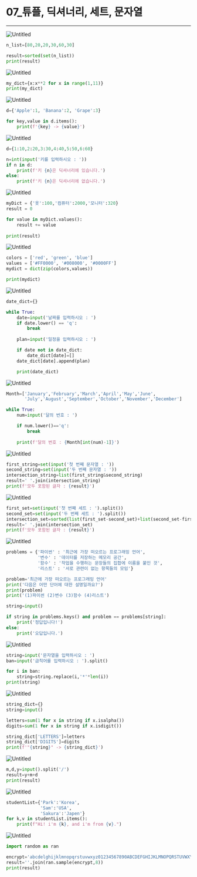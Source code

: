 # 07_튜플, 딕셔너리, 세트, 문자열

---

![Untitled](07_%E1%84%90%E1%85%B2%E1%84%91%E1%85%B3%E1%86%AF,%20%E1%84%83%E1%85%B5%E1%86%A8%E1%84%89%E1%85%A7%E1%84%82%E1%85%A5%E1%84%85%E1%85%B5,%20%E1%84%89%E1%85%A6%E1%84%90%E1%85%B3,%20%E1%84%86%E1%85%AE%E1%86%AB%E1%84%8C%E1%85%A1%E1%84%8B%E1%85%A7%E1%86%AF%20b8beac30f9b5488495c1fd68356b1cbb/Untitled.png)

```python
n_list=[80,20,20,30,60,30]

result=sorted(set(n_list))
print(result)
```

![Untitled](07_%E1%84%90%E1%85%B2%E1%84%91%E1%85%B3%E1%86%AF,%20%E1%84%83%E1%85%B5%E1%86%A8%E1%84%89%E1%85%A7%E1%84%82%E1%85%A5%E1%84%85%E1%85%B5,%20%E1%84%89%E1%85%A6%E1%84%90%E1%85%B3,%20%E1%84%86%E1%85%AE%E1%86%AB%E1%84%8C%E1%85%A1%E1%84%8B%E1%85%A7%E1%86%AF%20b8beac30f9b5488495c1fd68356b1cbb/Untitled%201.png)

```python
my_dict={x:x**2 for x in range(1,11)}
print(my_dict)
```

![Untitled](07_%E1%84%90%E1%85%B2%E1%84%91%E1%85%B3%E1%86%AF,%20%E1%84%83%E1%85%B5%E1%86%A8%E1%84%89%E1%85%A7%E1%84%82%E1%85%A5%E1%84%85%E1%85%B5,%20%E1%84%89%E1%85%A6%E1%84%90%E1%85%B3,%20%E1%84%86%E1%85%AE%E1%86%AB%E1%84%8C%E1%85%A1%E1%84%8B%E1%85%A7%E1%86%AF%20b8beac30f9b5488495c1fd68356b1cbb/Untitled%202.png)

```python
d={'Apple':1, 'Banana':2, 'Grape':3}

for key,value in d.items():
    print(f'{key} -> {value}')
```

![Untitled](07_%E1%84%90%E1%85%B2%E1%84%91%E1%85%B3%E1%86%AF,%20%E1%84%83%E1%85%B5%E1%86%A8%E1%84%89%E1%85%A7%E1%84%82%E1%85%A5%E1%84%85%E1%85%B5,%20%E1%84%89%E1%85%A6%E1%84%90%E1%85%B3,%20%E1%84%86%E1%85%AE%E1%86%AB%E1%84%8C%E1%85%A1%E1%84%8B%E1%85%A7%E1%86%AF%20b8beac30f9b5488495c1fd68356b1cbb/Untitled%203.png)

```python
d={1:10,2:20,3:30,4:40,5:50,6:60}

n=int(input('키를 입력하시오 : '))
if n in d:
    print(f'키 {n}은 딕셔너리에 있습니다.')
else:
    print(f'키 {n}은 딕셔너리에 없습니다.')
```

![Untitled](07_%E1%84%90%E1%85%B2%E1%84%91%E1%85%B3%E1%86%AF,%20%E1%84%83%E1%85%B5%E1%86%A8%E1%84%89%E1%85%A7%E1%84%82%E1%85%A5%E1%84%85%E1%85%B5,%20%E1%84%89%E1%85%A6%E1%84%90%E1%85%B3,%20%E1%84%86%E1%85%AE%E1%86%AB%E1%84%8C%E1%85%A1%E1%84%8B%E1%85%A7%E1%86%AF%20b8beac30f9b5488495c1fd68356b1cbb/Untitled%204.png)

```python
myDict = {'옷':100,'컴퓨터':2000,'모니터':320}
result = 0

for value in myDict.values():
    result += value
    
print(result)
```

![Untitled](07_%E1%84%90%E1%85%B2%E1%84%91%E1%85%B3%E1%86%AF,%20%E1%84%83%E1%85%B5%E1%86%A8%E1%84%89%E1%85%A7%E1%84%82%E1%85%A5%E1%84%85%E1%85%B5,%20%E1%84%89%E1%85%A6%E1%84%90%E1%85%B3,%20%E1%84%86%E1%85%AE%E1%86%AB%E1%84%8C%E1%85%A1%E1%84%8B%E1%85%A7%E1%86%AF%20b8beac30f9b5488495c1fd68356b1cbb/Untitled%205.png)

```python
colors = ['red', 'green', 'blue']
values = ['#FF0000', '#008000', '#0000FF']
mydict = dict(zip(colors,values))

print(mydict)
```

![Untitled](07_%E1%84%90%E1%85%B2%E1%84%91%E1%85%B3%E1%86%AF,%20%E1%84%83%E1%85%B5%E1%86%A8%E1%84%89%E1%85%A7%E1%84%82%E1%85%A5%E1%84%85%E1%85%B5,%20%E1%84%89%E1%85%A6%E1%84%90%E1%85%B3,%20%E1%84%86%E1%85%AE%E1%86%AB%E1%84%8C%E1%85%A1%E1%84%8B%E1%85%A7%E1%86%AF%20b8beac30f9b5488495c1fd68356b1cbb/Untitled%206.png)

```python
date_dict={}

while True:
    date=input('날짜를 입력하시오 : ')
    if date.lower() == 'q':
        break
    
    plan=input('일정을 입력하시오 : ')

    if date not in date_dict:
        date_dict[date]=[]
    date_dict[date].append(plan)

    print(date_dict)
```

![Untitled](07_%E1%84%90%E1%85%B2%E1%84%91%E1%85%B3%E1%86%AF,%20%E1%84%83%E1%85%B5%E1%86%A8%E1%84%89%E1%85%A7%E1%84%82%E1%85%A5%E1%84%85%E1%85%B5,%20%E1%84%89%E1%85%A6%E1%84%90%E1%85%B3,%20%E1%84%86%E1%85%AE%E1%86%AB%E1%84%8C%E1%85%A1%E1%84%8B%E1%85%A7%E1%86%AF%20b8beac30f9b5488495c1fd68356b1cbb/Untitled%207.png)

```python
Month=['January','February','March','April','May','June',
       'July','August','September','October','November','December']

while True:
    num=input('달의 번호 : ')

    if num.lower()=='q':
        break
    
    print(f'달의 번호 : {Month[int(num)-1]}')
```

![Untitled](07_%E1%84%90%E1%85%B2%E1%84%91%E1%85%B3%E1%86%AF,%20%E1%84%83%E1%85%B5%E1%86%A8%E1%84%89%E1%85%A7%E1%84%82%E1%85%A5%E1%84%85%E1%85%B5,%20%E1%84%89%E1%85%A6%E1%84%90%E1%85%B3,%20%E1%84%86%E1%85%AE%E1%86%AB%E1%84%8C%E1%85%A1%E1%84%8B%E1%85%A7%E1%86%AF%20b8beac30f9b5488495c1fd68356b1cbb/Untitled%208.png)

```python
first_string=set(input('첫 번째 문자열 : '))
second_string=set(input('두 번째 문자열 : '))
intersection_string=list(first_string&second_string)
result=' '.join(intersection_string)
print(f'모두 포함된 글자 : {result}')
```

![Untitled](07_%E1%84%90%E1%85%B2%E1%84%91%E1%85%B3%E1%86%AF,%20%E1%84%83%E1%85%B5%E1%86%A8%E1%84%89%E1%85%A7%E1%84%82%E1%85%A5%E1%84%85%E1%85%B5,%20%E1%84%89%E1%85%A6%E1%84%90%E1%85%B3,%20%E1%84%86%E1%85%AE%E1%86%AB%E1%84%8C%E1%85%A1%E1%84%8B%E1%85%A7%E1%86%AF%20b8beac30f9b5488495c1fd68356b1cbb/Untitled%209.png)

```python
first_set=set(input('첫 번째 세트 : ').split())
second_set=set(input('두 번째 세트 : ').split())
intersection_set=sorted(list(first_set-second_set)+list(second_set-first_set))
result=' '.join(intersection_set)
print(f'모두 포함된 글자 : {result}')
```

![Untitled](07_%E1%84%90%E1%85%B2%E1%84%91%E1%85%B3%E1%86%AF,%20%E1%84%83%E1%85%B5%E1%86%A8%E1%84%89%E1%85%A7%E1%84%82%E1%85%A5%E1%84%85%E1%85%B5,%20%E1%84%89%E1%85%A6%E1%84%90%E1%85%B3,%20%E1%84%86%E1%85%AE%E1%86%AB%E1%84%8C%E1%85%A1%E1%84%8B%E1%85%A7%E1%86%AF%20b8beac30f9b5488495c1fd68356b1cbb/Untitled%2010.png)

```python
problems = {'파이썬' : '최근에 가장 떠오르는 프로그래밍 언어',
            '변수' : '데이터를 저장하는 메모리 공간',
            '함수' : '작업을 수행하는 문장들의 집합에 이름을 붙인 것',
            '리스트' : '서로 관련이 없는 항목들의 모임'}

problem='최근에 가장 떠오르는 프로그래밍 언어'
print('다음은 어떤 단어에 대한 설명일까요?')
print(problem)
print('(1)파이썬 (2)변수 (3)함수 (4)리스트')

string=input()

if string in problems.keys() and problem == problems[string]:
    print('정답입니다!')
else:
    print('오답입니다.')
```

![Untitled](07_%E1%84%90%E1%85%B2%E1%84%91%E1%85%B3%E1%86%AF,%20%E1%84%83%E1%85%B5%E1%86%A8%E1%84%89%E1%85%A7%E1%84%82%E1%85%A5%E1%84%85%E1%85%B5,%20%E1%84%89%E1%85%A6%E1%84%90%E1%85%B3,%20%E1%84%86%E1%85%AE%E1%86%AB%E1%84%8C%E1%85%A1%E1%84%8B%E1%85%A7%E1%86%AF%20b8beac30f9b5488495c1fd68356b1cbb/Untitled%2011.png)

```python
string=input('문자열을 입력하시오 : ')
ban=input('금칙어를 입력하시오 : ').split()

for i in ban:
    string=string.replace(i,'*'*len(i))
print(string)
```

![Untitled](07_%E1%84%90%E1%85%B2%E1%84%91%E1%85%B3%E1%86%AF,%20%E1%84%83%E1%85%B5%E1%86%A8%E1%84%89%E1%85%A7%E1%84%82%E1%85%A5%E1%84%85%E1%85%B5,%20%E1%84%89%E1%85%A6%E1%84%90%E1%85%B3,%20%E1%84%86%E1%85%AE%E1%86%AB%E1%84%8C%E1%85%A1%E1%84%8B%E1%85%A7%E1%86%AF%20b8beac30f9b5488495c1fd68356b1cbb/Untitled%2012.png)

```python
string_dict={}
string=input()

letters=sum(1 for x in string if x.isalpha())
digits=sum(1 for x in string if x.isdigit())

string_dict['LETTERS']=letters
string_dict['DIGITS']=digits
print(f'"{string}" -> {string_dict}')
```

![Untitled](07_%E1%84%90%E1%85%B2%E1%84%91%E1%85%B3%E1%86%AF,%20%E1%84%83%E1%85%B5%E1%86%A8%E1%84%89%E1%85%A7%E1%84%82%E1%85%A5%E1%84%85%E1%85%B5,%20%E1%84%89%E1%85%A6%E1%84%90%E1%85%B3,%20%E1%84%86%E1%85%AE%E1%86%AB%E1%84%8C%E1%85%A1%E1%84%8B%E1%85%A7%E1%86%AF%20b8beac30f9b5488495c1fd68356b1cbb/Untitled%2013.png)

```python
m,d,y=input().split('/')
result=y+m+d
print(result)
```

![Untitled](07_%E1%84%90%E1%85%B2%E1%84%91%E1%85%B3%E1%86%AF,%20%E1%84%83%E1%85%B5%E1%86%A8%E1%84%89%E1%85%A7%E1%84%82%E1%85%A5%E1%84%85%E1%85%B5,%20%E1%84%89%E1%85%A6%E1%84%90%E1%85%B3,%20%E1%84%86%E1%85%AE%E1%86%AB%E1%84%8C%E1%85%A1%E1%84%8B%E1%85%A7%E1%86%AF%20b8beac30f9b5488495c1fd68356b1cbb/Untitled%2014.png)

```python
studentList={'Park':'Korea',
             'Sam':'USA',
             'Sakura':'Japen'}
for k,v in studentList.items():
    print(f"Hi! i'm {k}, and i'm from {v}.")
```

![Untitled](07_%E1%84%90%E1%85%B2%E1%84%91%E1%85%B3%E1%86%AF,%20%E1%84%83%E1%85%B5%E1%86%A8%E1%84%89%E1%85%A7%E1%84%82%E1%85%A5%E1%84%85%E1%85%B5,%20%E1%84%89%E1%85%A6%E1%84%90%E1%85%B3,%20%E1%84%86%E1%85%AE%E1%86%AB%E1%84%8C%E1%85%A1%E1%84%8B%E1%85%A7%E1%86%AF%20b8beac30f9b5488495c1fd68356b1cbb/Untitled%2015.png)

```python
import random as ran

encrypt='abcdelghijklmnopqrstuvwxyz01234567890ABCDEFGHIJKLMNOPQRSTUVWXYZ!@#$%^&*()?'
result=''.join(ran.sample(encrypt,8))
print(result)
```